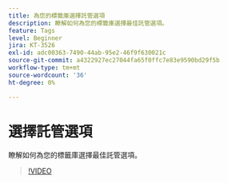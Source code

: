 ```yaml
---
title: 為您的標籤庫選擇託管選項
description: 瞭解如何為您的標籤庫選擇最佳託管選項。
feature: Tags
level: Beginner
jira: KT-3526
exl-id: adc00363-7490-44ab-95e2-46f9f630021c
source-git-commit: a4322927ec27044fa65f0ffc7e83e9590bd29f5b
workflow-type: tm+mt
source-wordcount: '36'
ht-degree: 0%

---
```


# 選擇託管選項

瞭解如何為您的標籤庫選擇最佳託管選項。

>[!VIDEO](https://video.tv.adobe.com/v/28728/?learn=on)

